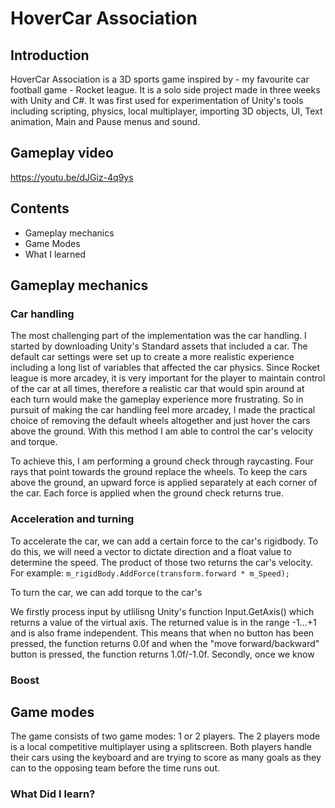 # HoverCar Association #

## Introduction ##
HoverCar Association is a 3D sports game inspired by - my favourite car football game - Rocket league. It is a solo side project made in three weeks with Unity and C#. It was first used for experimentation of Unity's tools including scripting, physics, local multiplayer, importing 3D objects, UI, Text animation, Main and Pause menus and sound.


## Gameplay video ##

https://youtu.be/dJGiz-4q9ys

## Contents ##

* Gameplay mechanics
* Game Modes
* What I learned

## Gameplay mechanics ##

### Car handling ###
The most challenging part of the implementation was the car handling. I started by downloading Unity's Standard assets that included a car. The default car settings were set up to create a more realistic experience including a long list of variables that affected the car physics. Since Rocket league is more arcadey, it is very important for the player to maintain control of the car at all times, therefore a realistic car that would spin around at each turn would make the gameplay experience more frustrating. So in pursuit of making the car handling feel more arcadey, I made the practical choice of removing the default wheels altogether and just hover the cars above the ground. With this method I am able to control the car's velocity and torque. 

To achieve this, I am performing a ground check through raycasting. Four rays that point towards the ground replace the wheels. To keep the cars above the ground, an upward force is applied separately at each corner of the car. Each force is applied when the ground check returns true.

### Acceleration and turning ###
To accelerate the car, we can add a certain force to the car's rigidbody. To do this, we will need a vector to dictate direction and a float value to determine the speed. The product of those two returns the car's velocity. 
  For example:
  `m_rigidBody.AddForce(transform.forward * m_Speed);` 

To turn the car, we can add torque to the car's  

We firstly process input by utlilisng Unity's function Input.GetAxis() which returns a value of the virtual axis. The returned value is in the range -1...+1 and is also frame independent. This means that when no button has been pressed, the function returns 0.0f and when the "move forward/backward" button is pressed, the function returns 1.0f/-1.0f. Secondly, once we know 

### Boost ###





## Game modes ##
The game consists of two game modes: 1 or 2 players.
The 2 players mode is a local competitive multiplayer using a splitscreen. Both players handle their cars using the keyboard and are trying to score as many goals as they can to the opposing team before the time runs out.

### What Did I learn? ###
